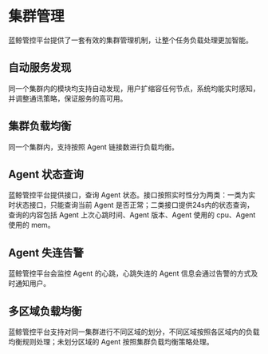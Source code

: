 # 集群管理

蓝鲸管控平台提供了一套有效的集群管理机制，让整个任务负载处理更加智能。

## 自动服务发现

同一个集群内的模块均支持自动发现，用户扩缩容任何节点，系统均能实时感知，并调整通讯策略，保证服务的高可用。

## 集群负载均衡

同一个集群内，支持按照 Agent 链接数进行负载均衡。

## Agent 状态查询

蓝鲸管控平台提供接口，查询 Agent 状态。接口按照实时性分为两类：一类为实时状态接口，只能查询当前 Agent 是否正常；二类接口提供24s内的状态查询，查询的内容包括 Agent 上次心跳时间、Agent 版本、Agent 使用的 cpu、Agent 使用的 mem。

## Agent 失连告警

蓝鲸管控平台会监控 Agent 的心跳，心跳失连的 Agent 信息会通过告警的方式及时通知用户。

## 多区域负载均衡

蓝鲸管控平台支持对同一集群进行不同区域的划分，不同区域按照各区域内的负载均衡规则处理；未划分区域的 Agent 按照集群负载均衡策略处理。
